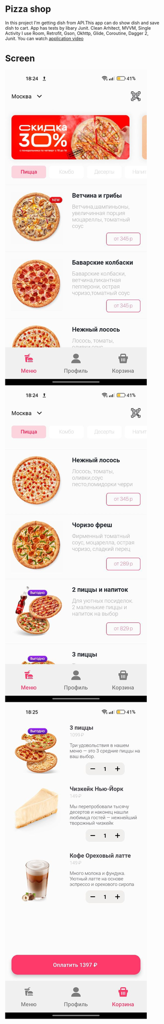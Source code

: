 # Pizza shop
In this project I'm getting dish from API.This app can do show dish and save dish to cart. App has tests by libary Junit. Clean Arhitect, MVVM, Single Activity
I use Room, Retrofit, Gson, Okhttp, Glide, Coroutine, Dagger 2, Junit. You can watch [application video](https://github.com/3REAPER/pizza-shop/blob/main/art/video.mp4)

 # Screen  
![screen](https://github.com/3REAPER/pizza-shop/blob/main/art/photo_1.jpg)
![screen](https://github.com/3REAPER/pizza-shop/blob/main/art/photo_2.jpg)
![screen](https://github.com/3REAPER/pizza-shop/blob/main/art/photo_3.jpg)
